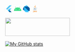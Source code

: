 <code><img height="24" src="https://raw.githubusercontent.com/github/explore/cebd63002168a05a6a642f309227eefeccd92950/topics/flutter/flutter.png"></code>
<code><img height="24" src="https://raw.githubusercontent.com/github/explore/80688e429a7d4ef2fca1e82350fe8e3517d3494d/topics/android/android.png"></code>
<code><img height="24" src="https://raw.githubusercontent.com/github/explore/80688e429a7d4ef2fca1e82350fe8e3517d3494d/topics/dart/dart.png"></code>
<code><img height="24" src="https://raw.githubusercontent.com/github/explore/5b3600551e122a3277c2c5368af2ad5725ffa9a1/topics/java/java.png"></code>

<a href="https://stackoverflow.com/users/2087433/mauricio-togneri"><img src="https://stackoverflow.com/users/flair/2087433.png?theme=dark" width="208" height="58"></a>

[![My GitHub stats](https://github-readme-stats.vercel.app/api?username=mauriciotogneri&count_private=true&theme=github_dark&show_icons=true)](https://github.com/mauriciotogneri)
